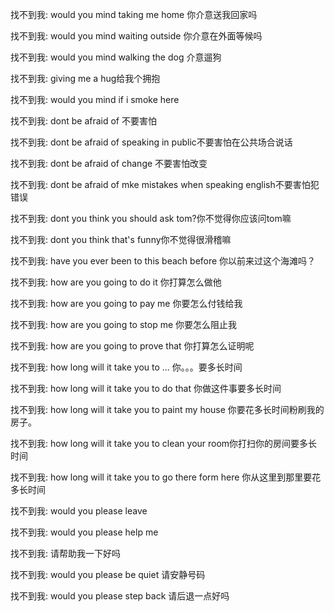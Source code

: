 找不到我:
would you mind taking me home 你介意送我回家吗

找不到我:
would you mind waiting outside 你介意在外面等候吗

找不到我:
would you mind walking the dog 介意遛狗

找不到我:
giving me a hug给我个拥抱

找不到我:
would you mind if i smoke here

找不到我:
dont be afraid of 不要害怕

找不到我:
dont be afraid of speaking in public不要害怕在公共场合说话

找不到我:
dont be afraid of change 不要害怕改变

找不到我:
dont be afraid of mke mistakes when speaking english不要害怕犯错误

找不到我:
dont you think you  should ask tom?你不觉得你应该问tom嘛

找不到我:
dont you think that's funny你不觉得很滑稽嘛

找不到我:
have you ever been to this beach  before 你以前来过这个海滩吗？

找不到我:
how are you going to do it 你打算怎么做他

找不到我:
how are you going to pay me 你要怎么付钱给我

找不到我:
how are you going to stop me 你要怎么阻止我

找不到我:
how are you going to prove that 你打算怎么证明呢

找不到我:
how long will it take you to ... 你。。。要多长时间

找不到我:
how long will it take you to do that 你做这件事要多长时间

找不到我:
how long will it take you to paint my house 你要花多长时间粉刷我的房子。

找不到我:
how long will it take you to clean your room你打扫你的房间要多长时间

找不到我:
how long will it take you to go there form here 你从这里到那里要花多长时间

找不到我:
would you please leave

找不到我:
would you please help me

找不到我:
请帮助我一下好吗

找不到我:
would you please be quiet 请安静号码

找不到我:
would you please step back 请后退一点好吗
